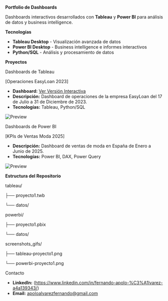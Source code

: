 **Portfolio de Dashboards**

Dashboards interactivos desarrollados con **Tableau** y **Power BI** para análisis de datos y business intelligence.

**Tecnologías**

- **Tableau Desktop** - Visualización avanzada de datos
- **Power BI Desktop** - Business intelligence e informes interactivos
- **Python/SQL** - Análisis y procesamiento de datos

**Proyectos**

Dashboards de Tableau

[Operaciones EasyLoan 2023]
- **Dashboard:** [Ver Versión Interactiva](https://public.tableau.com/views/PRACTICA_TABLEAU_FERNANDO_APOLO/Dashboard1?:language=es-ES&:sid=&:redirect=auth&:display_count=n&:origin=viz_share_link)
- **Descripción:** Dashboard de operaciones de la empresa EasyLoan del 17 de Julio a 31 de Diciembre de 2023.
- **Tecnologías:** Tableau, Python/SQL

![Preview](screenshots/tableau-proyecto1.png)

Dashboards de Power BI

[KPIs de Ventas Moda 2025]
- **Descripción:** Dashboard de ventas de moda en España de Enero a Junio de 2025.
- **Tecnologías:** Power BI, DAX, Power Query

![Preview](screenshots/powerbi-proyecto1.png)

**Estructura del Repositorio**

tableau/

├── proyecto1.twb

└── datos/

powerbi/

├── proyecto1.pbix

└── datos/

screenshots_gifs/

├── tableau-proyecto1.png

└── powerbi-proyecto1.png

Contacto

- **LinkedIn:** (https://www.linkedin.com/in/fernando-apolo-%C3%A1lvarez-a4a139343/)
- **Email:** apoloalvarezfernando@gmail.com
